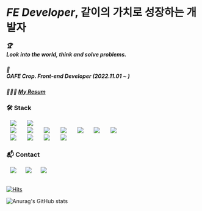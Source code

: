 # *FE Developer*, 같이의 가치로 성장하는 개발자

##### 🏆<br/>*Look into the world, think and solve problems.*
##### 🕋<br/>*OAFE Crop. Front-end Developer (2022.11.01 ~ )*
##### 👨🏻‍💻 [My Resum](https://www.notion.so/developeryoonmine/b73715b3e97e445c992bea79eea39faa)


### **🛠 Stack**
<div class="stack">
    <img src="https://img.shields.io/badge/React-4479A1?style=flat-square&logo=React&logoColor=white" style="height : auto; margin-left : 10px; margin-right : 10px;"/></a>&nbsp;
        <img src="https://img.shields.io/badge/React Native-4479A1?style=flat-square&logo=React&logoColor=white" style="height : auto; margin-left : 10px; margin-right : 10px;"/></a>&nbsp;
<br/>
<img src="https://img.shields.io/badge/TypeScript-2F88FC?style=flat-square&logo=TypeScript&logoColor=white" style="height : auto; margin-left : 10px; margin-right : 10px;"/></a>&nbsp;
<img src="https://img.shields.io/badge/JavaScript-ffd600?style=flat-square&logo=JavaScript&logoColor=white" style="height : auto; margin-left : 10px; margin-right : 10px;"/></a>&nbsp;
<img src="https://img.shields.io/badge/HTML5-E34F26?style=flat-square&logo=HTML5&logoColor=white" style="height : auto; margin-left : 10px; margin-right : 10px;"/></a>&nbsp;
<img src="https://img.shields.io/badge/CSS3-1572B6?style=flat-square&logo=CSS3&logoColor=white" style="height : auto; margin-left : 10px; margin-right : 10px;"/></a>&nbsp;
    <img src="https://img.shields.io/badge/Node.js-20a730?style=flat-square&logo=node.js&logoColor=white" style="height : auto; margin-left : 10px; margin-right : 10px;"/></a>&nbsp;
    <img src="https://img.shields.io/badge/Pug-c69665?style=flat-square&logo=Pug&logoColor=black" style="height : auto; margin-left : 10px; margin-right : 10px;"/></a>&nbsp;
<img src="https://img.shields.io/badge/Git-ff632b?style=flat-square&logo=Git&logoColor=white" style="height : auto; margin-left : 10px; margin-right : 10px;"/></a>&nbsp;
    <br/>
    <img src="https://img.shields.io/badge/Slack-804080?style=flat-square&logo=slack&logoColor=white" style="height : auto; margin-left : 10px; margin-right : 10px;"/></a>&nbsp;
    <img src="https://img.shields.io/badge/Figma-424242?style=flat-square&logo=figma&logoColor=white" style="height : auto; margin-left : 10px; margin-right : 10px;"/></a>&nbsp;
    <img src="https://img.shields.io/badge/Github-181717?style=flat-square&logo=github&logoColor=white" style="height : auto; margin-left : 10px; margin-right : 10px;"/></a>&nbsp;
        <img src="https://img.shields.io/badge/Notion-ffffff?style=flat-square&logo=Notion&logoColor=black" style="height : auto; margin-left : 10px; margin-right : 10px;"/></a>&nbsp;
</div>

### **📬 Contact**
<div class="contact">
<a href="mailto:yoonmin.tech@gmail.com"><img src="http://img.shields.io/badge/Gmail-ff3d33?style=flat&logo=gmail&logoColor=white&link=mailto:yoonmin.tech@gmail.com" style="height : auto; margin-left : 10px; margin-right : 10px;"/></a>
<a href="https://www.linkedin.com/in/%EC%84%B1%EB%AF%BC-%EC%9C%A4-8a4440228"><img src="http://img.shields.io/badge/-LinkedIn-1572B6?style=flat&logo=LinkedIn&logoColor=white&link=https://www.linkedin.com/in/%EC%84%B1%EB%AF%BC-%EC%9C%A4-8a4440228"style="height : auto; margin-left : 10px; margin-right : 10px;"/></a>
<a href="https://yoon-min-codinglog.tistory.com/"><img src="http://img.shields.io/badge/💡 Yoonmin Blog-999?style=flat&logo=logoColor=white&link=https://yoon-min-codinglog.tistory.com/"style="height : auto; margin-left : 10px; margin-right : 10px; "/></a>
</div>  
<br/>

[![Hits](https://hits.seeyoufarm.com/api/count/incr/badge.svg?url=https%3A%2F%2Fgithub.com%2FY00NMIN&count_bg=%2322272E&title_bg=%23539BF5&icon=&icon_color=%23539BF5&title=Hello+there&edge_flat=false)](https://hits.seeyoufarm.com)
    
![Anurag's GitHub stats](https://github-readme-stats.vercel.app/api?username=yoonmins&show_icons=false&theme=github_dark)
